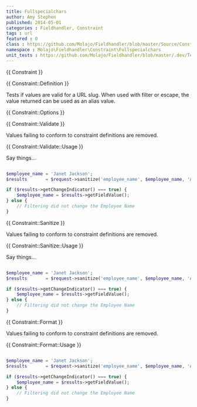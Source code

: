 ```yaml
---
title: Fullspecialchars
author: Amy Stephen
published: 2014-05-01
categories : Fieldhandler, Constraint
tags : url
featured : 0
class : https://github.com/Molajo/Fieldhandler/blob/master/Source/Constraint/Fullspecialchars.php
namespace : Molajo\Fieldhandler\Constraint\Fullspecialchars
unit_tests : https://github.com/Molajo/Fieldhandler/blob/master/.dev/Tests/FullspecialcharsTest.php
---
```


{{ Constraint }}


{{ Constraint::Definition }}

Tests if values are valid for a URL slug. When used with filter or escape, the value returned can be used as an alias value.

{{ Constraint::Options }}


{{ Constraint::Validate }}

Values failing to conform to constraint definitions are removed.

{{ Constraint::Validate::Usage }}

Say things...

```php

$employee_name = 'Janet Jackson';
$results       = $request->sanitize('employee_name', $employee_name, 'Alphanumeric');

if ($results->getChangeIndicator() === true) {
    $employee_name = $results->getFieldValue();
} else {
    // Filtering did not change the Employee Name
}

```


{{ Constraint::Sanitize }}

Values failing to conform to constraint definitions are removed.

{{ Constraint::Sanitize::Usage }}

Say things...

```php

$employee_name = 'Janet Jackson';
$results       = $request->sanitize('employee_name', $employee_name, 'Alphanumeric');

if ($results->getChangeIndicator() === true) {
    $employee_name = $results->getFieldValue();
} else {
    // Filtering did not change the Employee Name
}

```

{{ Constraint::Format }}

Values failing to conform to constraint definitions are removed.

{{ Constraint::Format::Usage }}

```php

$employee_name = 'Janet Jackson';
$results       = $request->sanitize('employee_name', $employee_name, 'Alphanumeric');

if ($results->getChangeIndicator() === true) {
    $employee_name = $results->getFieldValue();
} else {
    // Filtering did not change the Employee Name
}

```
